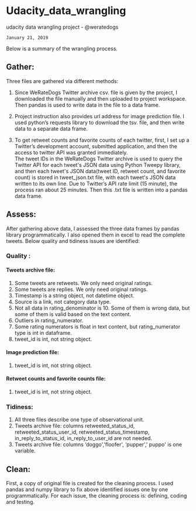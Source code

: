 # Udacity_data_wrangling
udacity data wrangling project - @weratedogs

	January 21, 2019

Below is a summary of the wrangling process. 

## Gather:

Three files are gathered via different methods:

   1. Since WeRateDogs Twitter archive csv. file is given by the project, I downloaded the file manually and then uploaded to project workspace. Then pandas is used to write data in the file to a data frame. 
    
   2. Project instruction also provides url address for image prediction file. I used python’s requests library to download the tsv. file, and then write data to a separate data frame.
    
   3. To get retweet counts and favorite counts of each twitter, first, I set up a Twitter’s development account, submitted application, and then the access to twitter API was granted immediately.      
    The tweet IDs in the WeRateDogs Twitter archive is used to query the Twitter API for each tweet's JSON data using Python Tweepy library, and then each tweet's JSON data(tweet ID, retweet count, and favorite count) is stored in tweet_json.txt file, with each tweet's JSON data written to its own line. Due to Twitter’s API rate limit (15 minute), the process ran about 25 minutes. 
    Then this .txt file is written into a pandas data frame. 


## Assess:

After gathering above data, I assessed the three data frames by pandas library programmatically. I also opened them in excel to read the complete tweets. Below quality and tidiness issues are identified:
### Quality :
#### Tweets archive file:
1. Some tweets are retweets. We only need original ratings.
2. Some tweets are replies. We only need original ratings. 
3. Timestamp is a string object, not datetime object.
4. Source is a link, not category data type. 
5. Not all data in rating_denominator is 10. Some of them is wrong data, but some of them is valid based on the text content. 
6. Outliers in rating_numerator. 
7. Some rating numerators is float in text content, but rating_numerator type is int in dataframe. 
8. tweet_id is int, not string object.
#### Image prediction file:
1. tweet_id is int, not string object.
#### Retweet counts and favorite counts file:
1. tweet_id is int, not string object.
   
### Tidiness:
1. All three files describe one type of observational unit. 
2. Tweets archive file: columns retweeted_status_id, retweeted_status_user_id, retweeted_status_timestamp, in_reply_to_status_id, in_reply_to_user_id are not needed. 
3. Tweets archive file: columns ‘doggo','floofer', ‘pupper',' puppo' is one variable.


## Clean:

First, a copy of original file is created for the cleaning process. I used pandas and numpy library to fix above identified issues one by one programmatically. For each issue, the cleaning process is: defining, coding and testing. 

